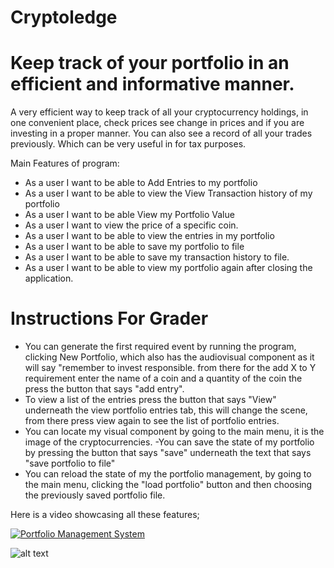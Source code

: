 # Cryptoledge

# Keep track of your portfolio in an efficient and informative manner.

A very efficient way to keep track of all your cryptocurrency holdings, in one convenient place, check prices see change in prices
and if you are investing in a proper manner. You can also see a record of all your trades previously. Which can be very useful in for tax purposes.

Main Features of program:
- As a user I want to be able to Add Entries to my portfolio
- As a user I want to be able to view the View Transaction history of my portfolio
- As a user I want to be able View my Portfolio Value
- As a user I want to view the price of a specific coin.
- As a user I want to be able to view the entries in my portfolio
- As a user I want to be able to save my portfolio to file
- As a user I want to be able to save my transaction history to file.
- As a user I want to be able to view my portfolio again after closing the application.

# Instructions For Grader

- You can generate the first required event by running the program, clicking New Portfolio, which also has the audiovisual component as it will say "remember to invest responsible.
from there for the add X to Y requirement enter the name of a coin and a quantity of the coin the press the button that says "add entry".
- To view a list of the entries press the button that says "View" underneath the view portfolio entries tab, this will change the scene, from there press view again to see the list of portfolio entries.
- You can locate my visual component by going to the main menu, it is the image of the cryptocurrencies.
-You can save the state of my portfolio by pressing the button that says "save" underneath the text that says "save portfolio to file"
- You can reload the state of my the portfolio management, by going to the main menu, clicking the "load portfolio"
button and then choosing the previously saved portfolio file.

Here is a video showcasing all these features;

[![Portfolio Management System](https://res.cloudinary.com/marcomontalbano/image/upload/v1584835521/video_to_markdown/images/youtube--q33ZhZBbB_Y-c05b58ac6eb4c4700831b2b3070cd403.jpg)](https://www.youtube.com/watch?v=q33ZhZBbB_Y&feature=youtu.be "Portfolio Management System")




![alt text](https://assets-global.website-files.com/5bc662b786ecfc12c8d29e0b/5d07c76a696bfc4b3cb88294_cryptocurrency.jpg "Logo Title Text 1")

